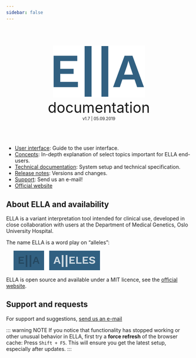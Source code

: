 ```yaml
---
sidebar: false
---
```


<div style="text-align: center;padding-top: 50px;padding-bottom: 50px">
	<img width="250px;" src="./logo_blue.svg">
	<div style="font-size: 280%;">documentation</div>
	<div style="font-size: 80%;">v1.7 | 05.09.2019</div>
</div>

- [User interface](/manual/): Guide to the user interface.
- [Concepts](/concepts/): In-depth explanation of select topics important for ELLA end-users.
- [Technical documentation](/technical/): System setup and technical specification.
- [Release notes](/releasenotes/): Versions and changes.
- [Support](#support-and-requests): Send us an e-mail!
- [Official website](http://allel.es)

## About ELLA and availability

ELLA is a variant interpretation tool intended for clinical use, developed in close collaboration with users at the Department of Medical Genetics, Oslo University Hospital. 

The name ELLA is a word play on “alleles”:

<div style="text-indent: 4%;">
	<img src="./manual/img/logo_explanation.png">
</div>

ELLA is open source and available under a MIT licence, see the [official website](http://allel.es).

## Support and requests

For support and suggestions, [send us an e-mail](ma&#105;lt&#111;&#58;&#101;%6&#67;la&#37;2&#68;s&#117;pport&#64;m&#101;&#100;i&#115;&#105;&#110;&#46;%75i%&#54;F&#46;n%&#54;F)

::: warning NOTE
If you notice that functionality has stopped working or other unusual behavior in ELLA, first try a **force refresh** of the browser cache: Press `Shift + F5`. This will ensure you get the latest setup, especially after updates.
:::
